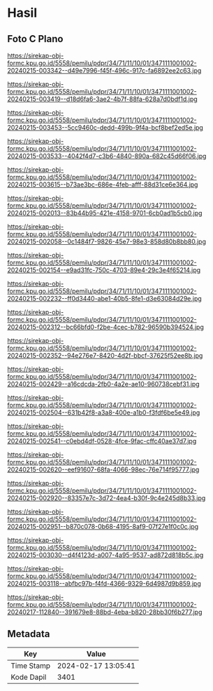 # Hasil

## Foto C Plano

https://sirekap-obj-formc.kpu.go.id/5558/pemilu/pdpr/34/71/11/10/01/3471111001002-20240215-003342--d49e7996-f45f-496c-917c-fa6892ee2c63.jpg

https://sirekap-obj-formc.kpu.go.id/5558/pemilu/pdpr/34/71/11/10/01/3471111001002-20240215-003419--d18d6fa6-3ae2-4b7f-88fa-628a7d0bdf1d.jpg

https://sirekap-obj-formc.kpu.go.id/5558/pemilu/pdpr/34/71/11/10/01/3471111001002-20240215-003453--5cc9460c-dedd-499b-9f4a-bcf8bef2ed5e.jpg

https://sirekap-obj-formc.kpu.go.id/5558/pemilu/pdpr/34/71/11/10/01/3471111001002-20240215-003533--4042f4d7-c3b6-4840-890a-682c45d66f06.jpg

https://sirekap-obj-formc.kpu.go.id/5558/pemilu/pdpr/34/71/11/10/01/3471111001002-20240215-003615--b73ae3bc-686e-4feb-afff-88d31ce6e364.jpg

https://sirekap-obj-formc.kpu.go.id/5558/pemilu/pdpr/34/71/11/10/01/3471111001002-20240215-002013--83b44b95-421e-4158-9701-6cb0ad1b5cb0.jpg

https://sirekap-obj-formc.kpu.go.id/5558/pemilu/pdpr/34/71/11/10/01/3471111001002-20240215-002058--0c1484f7-9826-45e7-98e3-858d80b8bb80.jpg

https://sirekap-obj-formc.kpu.go.id/5558/pemilu/pdpr/34/71/11/10/01/3471111001002-20240215-002154--e9ad31fc-750c-4703-89e4-29c3e4f65214.jpg

https://sirekap-obj-formc.kpu.go.id/5558/pemilu/pdpr/34/71/11/10/01/3471111001002-20240215-002232--ff0d3440-abe1-40b5-8fe1-d3e63084d29e.jpg

https://sirekap-obj-formc.kpu.go.id/5558/pemilu/pdpr/34/71/11/10/01/3471111001002-20240215-002312--bc66bfd0-f2be-4cec-b782-96590b394524.jpg

https://sirekap-obj-formc.kpu.go.id/5558/pemilu/pdpr/34/71/11/10/01/3471111001002-20240215-002352--94e276e7-8420-4d2f-bbcf-37625f52ee8b.jpg

https://sirekap-obj-formc.kpu.go.id/5558/pemilu/pdpr/34/71/11/10/01/3471111001002-20240215-002429--a16cdcda-2fb0-4a2e-ae10-960738cebf31.jpg

https://sirekap-obj-formc.kpu.go.id/5558/pemilu/pdpr/34/71/11/10/01/3471111001002-20240215-002504--631b42f8-a3a8-400e-a1b0-f3fdf6be5e49.jpg

https://sirekap-obj-formc.kpu.go.id/5558/pemilu/pdpr/34/71/11/10/01/3471111001002-20240215-002541--c0ebd4df-0528-4fce-9fac-cffc40ae37d7.jpg

https://sirekap-obj-formc.kpu.go.id/5558/pemilu/pdpr/34/71/11/10/01/3471111001002-20240215-002620--eef91607-68fa-4066-98ec-76e714f95777.jpg

https://sirekap-obj-formc.kpu.go.id/5558/pemilu/pdpr/34/71/11/10/01/3471111001002-20240215-002920--83357e7c-3d72-4ea4-b30f-9c4e245d8b33.jpg

https://sirekap-obj-formc.kpu.go.id/5558/pemilu/pdpr/34/71/11/10/01/3471111001002-20240215-002951--b870c078-0b68-4195-8af9-07f27e1f0c0c.jpg

https://sirekap-obj-formc.kpu.go.id/5558/pemilu/pdpr/34/71/11/10/01/3471111001002-20240215-003030--d4f4123d-a007-4a95-9537-ad872d818b5c.jpg

https://sirekap-obj-formc.kpu.go.id/5558/pemilu/pdpr/34/71/11/10/01/3471111001002-20240215-003118--abfbc97b-f4fd-4366-9329-6d4987d9b859.jpg

https://sirekap-obj-formc.kpu.go.id/5558/pemilu/pdpr/34/71/11/10/01/3471111001002-20240217-112840--391679e8-88bd-4eba-b820-28bb30f6b277.jpg


## Metadata

| Key        | Value               |
| ---------- | ------------------- |
| Time Stamp | 2024-02-17 13:05:41 |
| Kode Dapil | 3401                |



